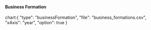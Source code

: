 #### Business Formation

chart:{
"type": "businessFormation",
"file": "business_formations.csv",
"xAxis": "year",
"option": true
}
